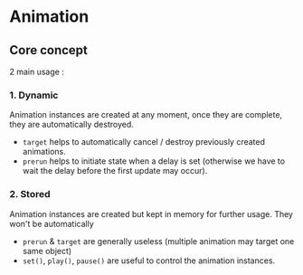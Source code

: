 # Animation

## Core concept

2 main usage :

### 1. Dynamic
Animation instances are created at any moment, once they are complete, they are 
automatically destroyed.

- `target` helps to automatically cancel / destroy previously created animations.
- `prerun` helps to initiate state when a delay is set (otherwise we have to wait
the delay before the first update may occur).

### 2. Stored
Animation instances are created but kept in memory for further usage. They won't
be automatically 

- `prerun` & `target` are generally useless (multiple animation may target one same
object)
- `set()`, `play()`, `pause()` are useful to control the animation instances.
